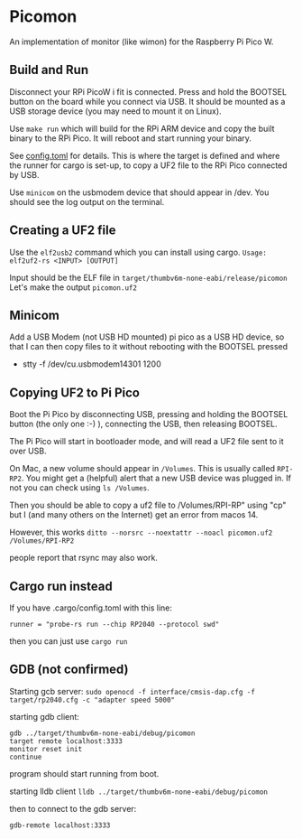 # Picomon

An implementation of monitor (like wimon) for the Raspberry Pi Pico W.

## Build and Run
Disconnect your RPi PicoW i fit is connected.
Press and hold the BOOTSEL button on the board while you connect via USB.
It should be mounted as a USB storage device (you may need to mount it on Linux).

Use `make run` which will build for the RPi ARM device and copy the built binary to the RPi Pico.
It will reboot and start running your binary.

See [config.toml](./.cargo/config.toml) for details. This is where the target is defined and
where the runner for cargo is set-up, to copy a UF2 file to the RPi Pico connected by USB.

Use `minicom` on the usbmodem device that should appear in /dev. You should see the log output on the terminal.

## Creating a UF2 file
Use the `elf2usb2` command which you can install using cargo.
`Usage: elf2uf2-rs <INPUT> [OUTPUT]`

Input should be the ELF file in `target/thumbv6m-none-eabi/release/picomon`
Let's make the output `picomon.uf2`

## Minicom
Add a USB Modem (not USB HD mounted) pi pico as a USB HD device, so
that I can then copy files to it without rebooting with the BOOTSEL pressed
- stty -f /dev/cu.usbmodem14301 1200

## Copying UF2 to Pi Pico
Boot the Pi Pico by disconnecting USB, pressing and holding the BOOTSEL button (the only one :-) ),
connecting the USB, then releasing BOOTSEL.

The Pi Pico will start in bootloader mode, and will read a UF2 file sent to it over USB.

On Mac, a new volume should appear in `/Volumes`. This is usually called `RPI-RP2`.
You might get a (helpful) alert that a new USB device was plugged in.
If not you can check using `ls /Volumes`.

Then you should be able to copy a uf2 file to /Volumes/RPI-RP" using "cp" but I (and many others on the
Internet) get an error  from macos 14.

However, this works
`ditto --norsrc --noextattr --noacl picomon.uf2 /Volumes/RPI-RP2`

people report that rsync may also work.

## Cargo run instead
If you have .cargo/config.toml with this line:
```
runner = "probe-rs run --chip RP2040 --protocol swd"
```

then you can just use `cargo run`

## GDB (not confirmed)
Starting gcb server:
`sudo openocd -f interface/cmsis-dap.cfg -f target/rp2040.cfg -c "adapter speed 5000"`

starting gdb client:
```commandline
gdb ../target/thumbv6m-none-eabi/debug/picomon
target remote localhost:3333
monitor reset init
continue
```
program should start running from boot.

starting lldb client
`lldb ../target/thumbv6m-none-eabi/debug/picomon`

then to connect to the gdb server:
```commandline
gdb-remote localhost:3333
```